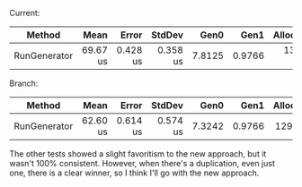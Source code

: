 Current:

| Method       | Mean     | Error    | StdDev   | Gen0   | Gen1   | Allocated |
|------------- |---------:|---------:|---------:|-------:|-------:|----------:|
| RunGenerator | 69.67 us | 0.428 us | 0.358 us | 7.8125 | 0.9766 | 138.23 KB |

Branch:

| Method       | Mean     | Error    | StdDev   | Gen0   | Gen1   | Allocated |
|------------- |---------:|---------:|---------:|-------:|-------:|----------:|
| RunGenerator | 62.60 us | 0.614 us | 0.574 us | 7.3242 | 0.9766 |  129.6 KB |

The other tests showed a slight favoritism to the new approach, but it wasn't 100% consistent. However, when there's a duplication, even just one, there is a clear winner, so I think I'll go with the new approach.